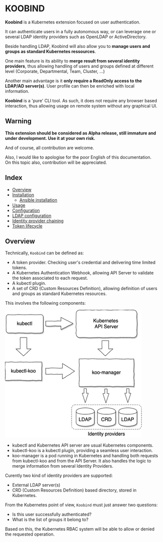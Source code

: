 # KOOBIND

**Koobind** is a Kubernetes extension focused on user authentication.

It can authenticate users in a fully autonomous way, or can leverage one or several LDAP identity providers such as OpenLDAP or ActiveDirectory.

Beside handling LDAP, Koobind will also allow you to **manage users and groups as standard Kubernetes ressources**.

One main feature is its ability to **merge result from several identity providers**, thus allowing handling of users and groups defined at different level (Corporate, Departmental, Team, Cluster, ...)

Another main advantage is it **only require a ReadOnly access to the LDAP/AD server(s)**. User profile can then be enriched with local information.

**Koobind** is a 'pure' CLI tool. As such, it does not require any browser based interaction, thus allowing usage on remote system without any graphical UI.

## Warning

**This extension should be considered as Alpha release, still immature and under development. Use it at your own risk.**

And of course, all contribution are welcome.

Also, I would like to apologise for the poor English of this documentation. On this topic also, contribution will be appreciated.

## Index

- [Overview](#overview)
- [Installation](docs/installation.md)
  - [Ansible installation](docs/ansible.md)
- [Usage](docs/usage.md)
- [Configuration](docs/configuration.md)
- [LDAP configuration](docs/ldap.md)
- [Identity provider chaining](docs/idproviders.md)
- [Token lifecycle](docs/tokenlifecycle.md)

## Overview

Technically, `Koobind` can be defined as:

- A token provider. Checking user's credential and delivering time limited tokens.
- A Kubernetes Authentication Webhook, allowing API Server to validate the token associated to each request.
- A kubectl plugin.
- A set of CRD (Custom Resources Definition), allowing definition of users and groups as standard Kubernetes resources.

This involves the following components:

![](docs/draw/koo1-Overview.jpg) 

- kubectl and Kubernetes API server are usual Kubernetes components.
- kubectl-koo is a kubectl plugin, providing a seamless user interaction.
- koo-manager is a pod running in Kubernetes and handling both requests from kubectl-koo and from the API Server. It also handles the logic to merge information from several Identity Providers.

Curently two kind of identity providers are supported:

- External LDAP server(s)
- CRD (Custom Resources Definition) based directory, stored in Kubernetes. 

From the Kubernetes point of view, `Koobind` must just answer two questions:

- Is this user successfully authenticated?
- What is the list of groups it belong to?

Based on this, the Kubernetes RBAC system will be able to allow or denied the requested operation.
